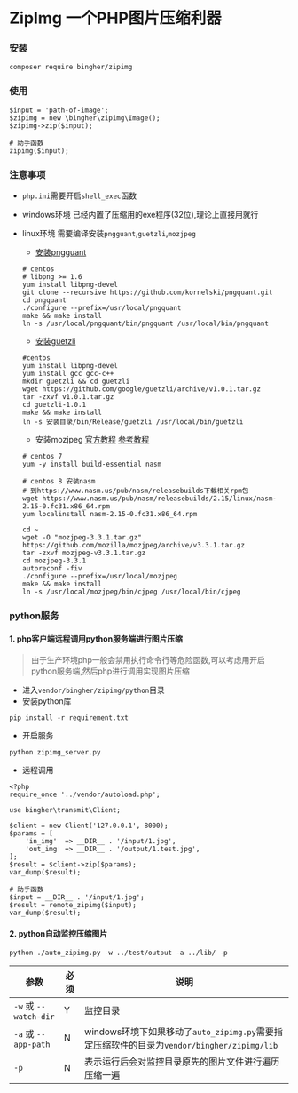 # ZipImg 一个PHP图片压缩利器

### 安装
```
composer require bingher/zipimg
```

### 使用
```
$input = 'path-of-image';
$zipimg = new \bingher\zipimg\Image();
$zipimg->zip($input);

# 助手函数
zipimg($input);
```

### 注意事项

- `php.ini`需要开启`shell_exec`函数

- windows环境 已经内置了压缩用的exe程序(32位),理论上直接用就行

- linux环境 需要编译安装`pngguant`,`guetzli`,`mozjpeg`

     - [安装pngguant](https://pngquant.org/install.html)
     ```
     # centos
     # libpng >= 1.6
     yum install libpng-devel
     git clone --recursive https://github.com/kornelski/pngquant.git
     cd pngquant
     ./configure --prefix=/usr/local/pngquant
     make && make install
     ln -s /usr/local/pngquant/bin/pngquant /usr/local/bin/pngquant
     ```

     - [安装guetzli](https://github.com/google/guetzli)
     ```
     #centos
     yum install libpng-devel
     yum install gcc gcc-c++
     mkdir guetzli && cd guetzli
     wget https://github.com/google/guetzli/archive/v1.0.1.tar.gz
     tar -zxvf v1.0.1.tar.gz
     cd guetzli-1.0.1
     make && make install
     ln -s 安装目录/bin/Release/guetzli /usr/local/bin/guetzli
     ```

     - 安装mozjpeg
     [官方教程](https://github.com/mozilla/mozjpeg/blob/master/BUILDING.txt)
     [参考教程](https://blog.liuguofeng.com/p/4644)
     ```
     # centos 7
     yum -y install build-essential nasm

     # centos 8 安装nasm
     # 到https://www.nasm.us/pub/nasm/releasebuilds下载相关rpm包
     wget https://www.nasm.us/pub/nasm/releasebuilds/2.15/linux/nasm-2.15-0.fc31.x86_64.rpm
     yum localinstall nasm-2.15-0.fc31.x86_64.rpm

     cd ~
     wget -O "mozjpeg-3.3.1.tar.gz" https://github.com/mozilla/mozjpeg/archive/v3.3.1.tar.gz
     tar -zxvf mozjpeg-v3.3.1.tar.gz
     cd mozjpeg-3.3.1
     autoreconf -fiv
     ./configure --prefix=/usr/local/mozjpeg
     make && make install
     ln -s /usr/local/mozjpeg/bin/cjpeg /usr/local/bin/cjpeg
     ```

### python服务

#### 1. php客户端远程调用python服务端进行图片压缩

> 由于生产环境php一般会禁用执行命令行等危险函数,可以考虑用开启python服务端,然后php进行调用实现图片压缩

- 进入`vendor/bingher/zipimg/python`目录
- 安装python库
```
pip install -r requirement.txt
```
- 开启服务
```
python zipimg_server.py
```
- 远程调用
```
<?php
require_once '../vendor/autoload.php';

use bingher\transmit\Client;

$client = new Client('127.0.0.1', 8000);
$params = [
    'in_img'  => __DIR__ . '/input/1.jpg',
    'out_img' => __DIR__ . '/output/1.test.jpg',
];
$result = $client->zip($params);
var_dump($result);

# 助手函数
$input = __DIR__ . '/input/1.jpg';
$result = remote_zipimg($input);
var_dump($result);
```

#### 2. python自动监控压缩图片
>
```
python ./auto_zipimg.py -w ../test/output -a ../lib/ -p
```
|参数|必须|说明|
|-|-|-|
|`-w` 或 `--watch-dir`|Y|监控目录
|`-a` 或 `--app-path`|N|windows环境下如果移动了`auto_zipimg.py`需要指定压缩软件的目录为`vendor/bingher/zipimg/lib`|
|`-p`|N|表示运行后会对监控目录原先的图片文件进行遍历压缩一遍|

